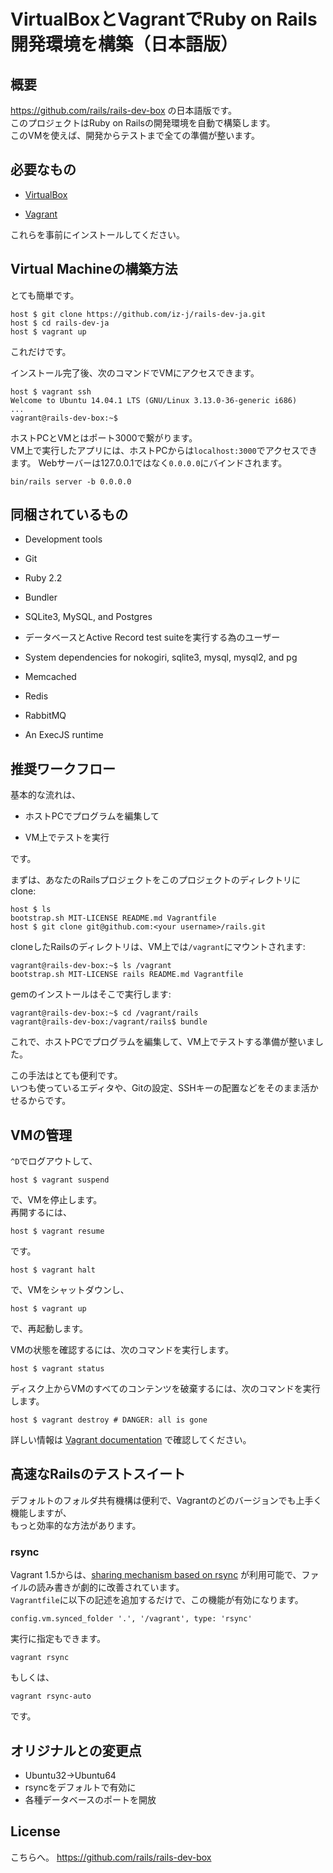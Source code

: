 # VirtualBoxとVagrantでRuby on Rails開発環境を構築（日本語版）

## 概要

https://github.com/rails/rails-dev-box の日本語版です。  
このプロジェクトはRuby on Railsの開発環境を自動で構築します。  
このVMを使えば、開発からテストまで全ての準備が整います。

## 必要なもの

* [VirtualBox](https://www.virtualbox.org)

* [Vagrant](http://vagrantup.com)

これらを事前にインストールしてください。

## Virtual Machineの構築方法

とても簡単です。

    host $ git clone https://github.com/iz-j/rails-dev-ja.git
    host $ cd rails-dev-ja
    host $ vagrant up

これだけです。

インストール完了後、次のコマンドでVMにアクセスできます。

    host $ vagrant ssh
    Welcome to Ubuntu 14.04.1 LTS (GNU/Linux 3.13.0-36-generic i686)
    ...
    vagrant@rails-dev-box:~$

ホストPCとVMとはポート3000で繋がります。  
VM上で実行したアプリには、ホストPCからは`localhost:3000`でアクセスできます。
Webサーバーは127.0.0.1ではなく`0.0.0.0`にバインドされます。

    bin/rails server -b 0.0.0.0

## 同梱されているもの

* Development tools

* Git

* Ruby 2.2

* Bundler

* SQLite3, MySQL, and Postgres

* データベースとActive Record test suiteを実行する為のユーザー

* System dependencies for nokogiri, sqlite3, mysql, mysql2, and pg

* Memcached

* Redis

* RabbitMQ

* An ExecJS runtime

## 推奨ワークフロー

基本的な流れは、

* ホストPCでプログラムを編集して

* VM上でテストを実行

です。

まずは、あなたのRailsプロジェクトをこのプロジェクトのディレクトリにclone:

    host $ ls
    bootstrap.sh MIT-LICENSE README.md Vagrantfile
    host $ git clone git@github.com:<your username>/rails.git

cloneしたRailsのディレクトリは、VM上では`/vagrant`にマウントされます:

    vagrant@rails-dev-box:~$ ls /vagrant
    bootstrap.sh MIT-LICENSE rails README.md Vagrantfile

gemのインストールはそこで実行します:

    vagrant@rails-dev-box:~$ cd /vagrant/rails
    vagrant@rails-dev-box:/vagrant/rails$ bundle

これで、ホストPCでプログラムを編集して、VM上でテストする準備が整いました。

この手法はとても便利です。  
いつも使っているエディタや、Gitの設定、SSHキーの配置などをそのまま活かせるからです。

## VMの管理

`^D`でログアウトして、

    host $ vagrant suspend

で、VMを停止します。  
再開するには、

    host $ vagrant resume

です。

    host $ vagrant halt

で、VMをシャットダウンし、

    host $ vagrant up

で、再起動します。

VMの状態を確認するには、次のコマンドを実行します。

    host $ vagrant status

ディスク上からVMのすべてのコンテンツを破棄するには、次のコマンドを実行します。

    host $ vagrant destroy # DANGER: all is gone

詳しい情報は [Vagrant documentation](http://docs.vagrantup.com/v2/) で確認してください。

## 高速なRailsのテストスイート

デフォルトのフォルダ共有機構は便利で、Vagrantのどのバージョンでも上手く機能しますが、  
もっと効率的な方法があります。

### rsync

Vagrant 1.5からは、[sharing mechanism based on rsync](https://www.vagrantup.com/blog/feature-preview-vagrant-1-5-rsync.html)
が利用可能で、ファイルの読み書きが劇的に改善されています。  
`Vagrantfile`に以下の記述を追加するだけで、この機能が有効になります。

    config.vm.synced_folder '.', '/vagrant', type: 'rsync'

実行に指定もできます。

    vagrant rsync

もしくは、

    vagrant rsync-auto

です。

## オリジナルとの変更点

* Ubuntu32→Ubuntu64
* rsyncをデフォルトで有効に
* 各種データベースのポートを開放

## License

こちらへ。
https://github.com/rails/rails-dev-box
